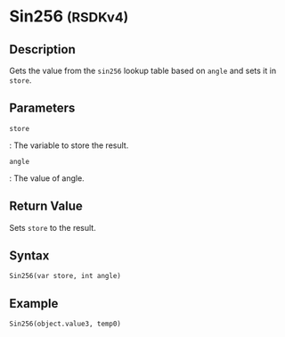 # Sin256 <small>(RSDKv4)</small>

## Description
Gets the value from the `sin256` lookup table based on `angle` and sets it in `store`.

## Parameters
`store`

:   The variable to store the result.

`angle`

:   The value of angle.

## Return Value
Sets `store` to the result.

## Syntax
```
Sin256(var store, int angle)
```

## Example
```
Sin256(object.value3, temp0)
```